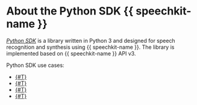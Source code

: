 # About the Python SDK {{ speechkit-name }}

_[Python SDK](https://pypi.org/project/yandex-speechkit/)_ is a library written in Python 3 and designed for speech recognition and synthesis using {{ speechkit-name }}. The library is implemented based on {{ speechkit-name }} API v3.

Python SDK use cases:

* [{#T}](request.md)
* [{#T}](synthesis.md)
* [{#T}](templates-bvp-bvss.md)
* [{#T}](templates-bvcc.md)
